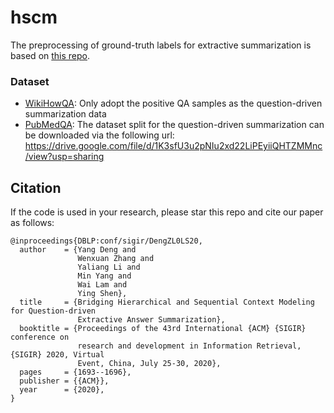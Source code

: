 # hscm

The preprocessing of ground-truth labels for extractive summarization is based on [this repo](https://github.com/magic282/cnndm_acl18).

### Dataset
- [WikiHowQA](https://github.com/dengyang17/wikihowQA): Only adopt the positive QA samples as the question-driven summarization data
- [PubMedQA](https://github.com/pubmedqa/pubmedqa): The dataset split for the question-driven summarization can be downloaded via the following url: https://drive.google.com/file/d/1K3sfU3u2pNIu2xd22LiPEyiiQHTZMMnc/view?usp=sharing



## Citation
If the code is used in your research, please star this repo and cite our paper as follows:
```
@inproceedings{DBLP:conf/sigir/DengZL0LS20,
  author    = {Yang Deng and
               Wenxuan Zhang and
               Yaliang Li and
               Min Yang and
               Wai Lam and
               Ying Shen},
  title     = {Bridging Hierarchical and Sequential Context Modeling for Question-driven
               Extractive Answer Summarization},
  booktitle = {Proceedings of the 43rd International {ACM} {SIGIR} conference on
               research and development in Information Retrieval, {SIGIR} 2020, Virtual
               Event, China, July 25-30, 2020},
  pages     = {1693--1696},
  publisher = {{ACM}},
  year      = {2020},
}
```
